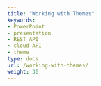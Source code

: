 ```yaml
---
title: "Working with Themes"
keywords:
- PowerPoint
- presentation
- REST API
- cloud API
- theme
type: docs
url: /working-with-themes/
weight: 30
---
```

